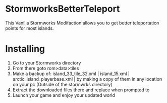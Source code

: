 # StormworksBetterTeleport
This Vanilla Stormworks Modifaction allows you to get better teleportation points for most islands.


# Installing
1. Go to your Stormworks directory
2. From there goto rom>data>tiles
3. Make a backup of: island_33_tile_32.xml | island_15.xml | arctic_island_playerbase.xml | by making a copy of them in any location on your pc (Outside of the stormwrks directory)
4. Extract the downloaded files there and replace when prompted to
5. Launch your game and enjoy your updated world
